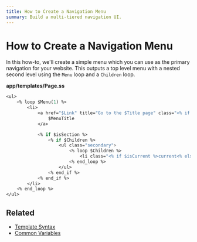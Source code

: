 ```yaml
---
title: How to Create a Navigation Menu
summary: Build a multi-tiered navigation UI.
---
```


# How to Create a Navigation Menu

In this how-to, we'll create a simple menu which you can use as the primary navigation for your website. This outputs a
top level menu with a nested second level using the `Menu` loop and a `Children` loop.

**app/templates/Page.ss**

```ss
<ul>
    <% loop $Menu(1) %>
        <li>
            <a href="$Link" title="Go to the $Title page" class="<% if $isCurrent %>current<% else_if $isSection %>section<% end_if %>">
                $MenuTitle
            </a>

            <% if $isSection %>
                <% if $Children %>
                    <ul class="secondary">
                        <% loop $Children %>
                            <li class="<% if $isCurrent %>current<% else_if $isSection %>section<% end_if %>"><a href="$Link">$MenuTitle</a></li>
                        <% end_loop %>
                    </ul>
                <% end_if %>
            <% end_if %>
        </li>
    <% end_loop %>
</ul>
```

## Related

* [Template Syntax](../syntax)
* [Common Variables](../common_variables)
